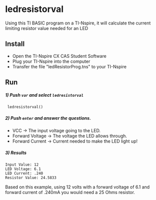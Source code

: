 # ledresistorval
Using this TI BASIC program on a TI-Nspire, it will calculate the current limiting resistor value needed for an LED

## Install

* Open the TI-Nspire CX CAS Student Software
* Plug your TI-Nspire into the computer
* Transfer the file "ledResistorProg.tns" to your TI-Nspire


## Run
##### 1) Push ```var``` and select ```ledresistorval```
```
 ledresistorval()
```

##### 2) Push ```enter``` and answer the questions.
* VCC -> The input voltage going to the LED.
* Forward Voltage -> The voltage the LED allows through.
* Forward Current -> Current needed to make the LED light up!

##### 3) Results
```
Input Value: 12
LED Voltage: 6.1
LED Current: .240
Resistor Value: 24.5833
```

Based on this example, using 12 volts with a forward voltage of 6.1 and forward current of .240mA you would need a 25 Ohms resistor.
